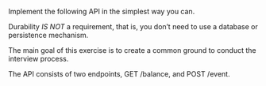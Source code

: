 Implement the following API in the simplest way you can.
 

Durability *IS NOT* a requirement, that is, you don’t need to use a database or persistence mechanism.
 

The main goal of this exercise is to create a common ground to conduct the interview process.
 

The API consists of two endpoints, GET /balance, and POST /event. 